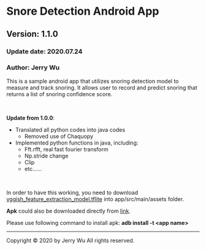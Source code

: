# Snore Detection Android App
## Version: 1.1.0
### Update date: 2020.07.24
### Author: Jerry Wu

This is a sample android app that utilizes snoring detection model to measure and track snoring.
It allows user to record and predict snoring that returns a list of snoring confidence score.

<br>

**Update from 1.0.0**:
- Translated all python codes into java codes
  - Removed use of Chaquopy
- Implemented python functions in java, including:
  - Fft.rfft, real fast fourier transform
  - Np.stride change
  - Clip
  - etc......


<br>

In order to have this working, you need to download [vggish_feature_extraction_model.tflite](https://drive.google.com/file/d/10YgZ48mMkdLgJ_wzsMqG5nnNOZs9mkaC/view?usp=sharing) into app/src/main/assets folder.

**Apk** could also be downloaded directly from [link](https://drive.google.com/file/d/1SHrmHW1oSOlUO7xv4kW5wPjl9O-wUMBQ/view?usp=sharing).

Please use following command to install apk:
**adb install -t \<app name>**


-----------------------------------------------
Copyright © 2020 by Jerry Wu
All rights reserved.
